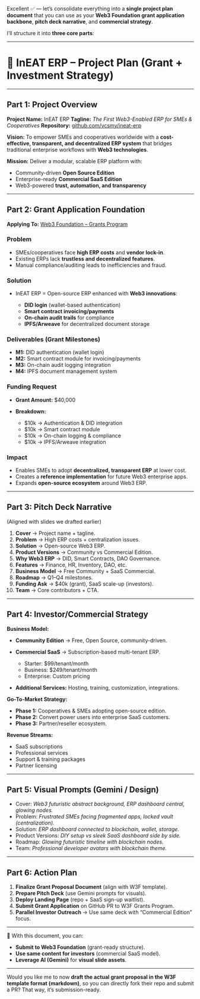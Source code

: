 Excellent ✅ — let’s consolidate everything into a **single project plan document** that you can use as your **Web3 Foundation grant application backbone**, **pitch deck narrative**, and **commercial strategy**.

I’ll structure it into **three core parts**:

---

# 📑 InEAT ERP – Project Plan (Grant + Investment Strategy)

---

## Part 1: Project Overview

**Project Name:** InEAT ERP
**Tagline:** *The First Web3-Enabled ERP for SMEs & Cooperatives*
**Repository:** [github.com/vcsmy/ineat-erp](https://github.com/vcsmy/ineat-erp)

**Vision:**
To empower SMEs and cooperatives worldwide with a **cost-effective, transparent, and decentralized ERP system** that bridges traditional enterprise workflows with **Web3 technologies**.

**Mission:**
Deliver a modular, scalable ERP platform with:

* Community-driven **Open Source Edition**
* Enterprise-ready **Commercial SaaS Edition**
* Web3-powered **trust, automation, and transparency**

---

## Part 2: Grant Application Foundation

**Applying To:** [Web3 Foundation – Grants Program](https://github.com/w3f/Grants-Program)

### Problem

* SMEs/cooperatives face **high ERP costs** and **vendor lock-in**.
* Existing ERPs lack **trustless and decentralized features**.
* Manual compliance/auditing leads to inefficiencies and fraud.

### Solution

* InEAT ERP = Open-source ERP enhanced with **Web3 innovations**:

  * **DID login** (wallet-based authentication)
  * **Smart contract invoicing/payments**
  * **On-chain audit trails** for compliance
  * **IPFS/Arweave** for decentralized document storage

### Deliverables (Grant Milestones)

* **M1:** DID authentication (wallet login)
* **M2:** Smart contract module for invoicing/payments
* **M3:** On-chain audit logging integration
* **M4:** IPFS document management system

### Funding Request

* **Grant Amount:** \$40,000
* **Breakdown:**

  * \$10k → Authentication & DID integration
  * \$10k → Smart contract module
  * \$10k → On-chain logging & compliance
  * \$10k → IPFS/Arweave integration

### Impact

* Enables SMEs to adopt **decentralized, transparent ERP** at lower cost.
* Creates a **reference implementation** for future Web3 enterprise apps.
* Expands **open-source ecosystem** around Web3 ERP.

---

## Part 3: Pitch Deck Narrative

(Aligned with slides we drafted earlier)

1. **Cover** → Project name + tagline.
2. **Problem** → High ERP costs + centralization issues.
3. **Solution** → Open-source Web3 ERP.
4. **Product Versions** → Community vs Commercial Edition.
5. **Why Web3 ERP** → DID, Smart Contracts, DAO Governance.
6. **Features** → Finance, HR, Inventory, DAO, etc.
7. **Business Model** → Free Community + SaaS Commercial.
8. **Roadmap** → Q1–Q4 milestones.
9. **Funding Ask** → \$40k (grant), SaaS scale-up (investors).
10. **Team** → Core contributors + CTA.

---

## Part 4: Investor/Commercial Strategy

**Business Model:**

* **Community Edition** → Free, Open Source, community-driven.
* **Commercial SaaS** → Subscription-based multi-tenant ERP.

  * Starter: \$99/tenant/month
  * Business: \$249/tenant/month
  * Enterprise: Custom pricing
* **Additional Services:** Hosting, training, customization, integrations.

**Go-To-Market Strategy:**

* **Phase 1:** Cooperatives & SMEs adopting open-source edition.
* **Phase 2:** Convert power users into enterprise SaaS customers.
* **Phase 3:** Partner/reseller ecosystem.

**Revenue Streams:**

* SaaS subscriptions
* Professional services
* Support & training packages
* Partner licensing

---

## Part 5: Visual Prompts (Gemini / Design)

* Cover: *Web3 futuristic abstract background, ERP dashboard central, glowing nodes.*
* Problem: *Frustrated SMEs facing fragmented apps, locked vault (centralization).*
* Solution: *ERP dashboard connected to blockchain, wallet, storage.*
* Product Versions: *DIY setup vs sleek SaaS dashboard side by side.*
* Roadmap: *Glowing futuristic timeline with blockchain nodes.*
* Team: *Professional developer avatars with blockchain theme.*

---

## Part 6: Action Plan

1. **Finalize Grant Proposal Document** (align with W3F template).
2. **Prepare Pitch Deck** (use Gemini prompts for visuals).
3. **Deploy Landing Page** (repo + SaaS sign-up waitlist).
4. **Submit Grant Application** on GitHub PR to W3F Grants Program.
5. **Parallel Investor Outreach** → Use same deck with “Commercial Edition” focus.

---

📌 With this document, you can:

* **Submit to Web3 Foundation** (grant-ready structure).
* **Use same content for investors** (commercial SaaS model).
* **Leverage AI (Gemini)** for **visual slide assets**.

---

Would you like me to now **draft the actual grant proposal in the W3F template format (markdown)**, so you can directly fork their repo and submit a PR? That way, it’s submission-ready.


